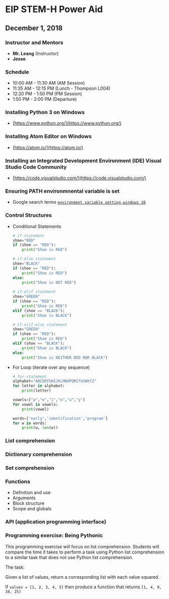 # EIP STEM-H Power Aid
## December 1, 2018

### Instructor and Mentors

*  **Mr. Leang** (Instructor) 
*  **Jesse**

### Schedule

*  10:00 AM - 11:30 AM (AM Session)
*  11:35 AM - 12:15 PM (Lunch - Thompson L004)
*  12:20 PM - 1:50 PM (PM Session)
*  1:50 PM - 2:00 PM (Departure)

### Installing Python 3 on Windows
  * [https://www.python.org/](https://www.python.org/)

### Installing Atom Editor on Windows
  *  [https://atom.io/](https://atom.io/)

### Installing an Integrated Development Environment (IDE) Visual Studio Code Community
  *  [https://code.visualstudio.com/](https://code.visualstudio.com/)

### Ensuring PATH environmnental variable is set
  * Google search terms [`environment variable setting windows 10`](https://www.google.com/search?num=100&q=environment+variable+setting+windows+10&spell=1&sa=X&ved=0ahUKEwjBhdSXq_3eAhXCo4MKHXdDBW8QBQgpKAA&biw=954&bih=1022)

### Control Structures
  *  Conditional Statements

        ```python
        # if-statement
        shoe="RED"
        if (shoe == "RED"):
            print("Shoe is RED")
        
        # if-else statement
        shoe="BLACK"
        if (shoe == "RED"):
            print("Shoe is RED")
        else:
            print("Shoe is NOT RED")
    
        # if-elif statement
        shoe="GREEN"
        if (shoe == "RED"):
            print("Shoe is RED")
        elif (shoe == "BLACK"):
            print("Shoe is BLACK")
        
        # if-elif-else statement
        shoe="GREEN"
        if (shoe == "RED"):
            print("Shoe is RED")
        elif (shoe == "BLACK"):
            print("Shoe is BLACK")
        else:
            print("Shoe is NEITHER RED NOR BLACK")
        ```

  *  For Loop (iterate over any sequence)

        ```python
        # for-statement
        alphabet="ABCDEFGHIJKLMNOPQRSTUVWXYZ"
        for letter in alphabet:
            print(letter)
        
        vowels=["a","e","i","o","u","y"]
        for vowel in vowels:
            print(vowel)
        
        words=['early','identification','program']
        for w in words:
            print(w, len(w))
        ```

### List comprehension

### Dictionary comprehension

### Set comprehension

### Functions

  *  Definition and use
  *  Arguments
  *  Block structure
  *  Scope and globals
  
### API (application programming interface)

### Programming exercise: Being Pythonic

This programming exercise will focus on list comprehension.  Students will compare the time it takes to perform a task using Python list comprehension to a similar task that does not use Python list comprehension.

The task:

Given a list of values, return a corresponding list with each value squared.

If `values = [1, 2, 3, 4, 5]` then produce a function that returns `[1, 4, 9, 16, 25]`
